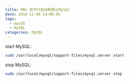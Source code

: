 ```yaml
---
title: MAC 命令行启动和停止MySql
date: 2018-11-09 14:06:56
tags:
  - macOS
  - MySQL
categories: MySQL
---
```


start MySQL:

```bash
sudo /usr/local/mysql/support-files/mysql.server start
```

<!-- more -->

stop MySQL:

```bash
sudo /usr/local/mysql/support-files/mysql.server stop
```